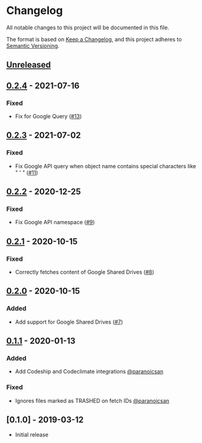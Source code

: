 # Changelog
All notable changes to this project will be documented in this file.

The format is based on [Keep a Changelog](https://keepachangelog.com/en/1.0.0/),
and this project adheres to [Semantic Versioning](https://semver.org/spec/v2.0.0.html).

## [Unreleased](https://github.com/learningtapestry/lt-google-api/compare/v0.2.4...HEAD)

## [0.2.4](https://github.com/learningtapestry/lt-lcms/compare/v0.2.3...v0.2.4) - 2021-07-16

### Fixed

- Fix for Google Query ([#13](https://github.com/learningtapestry/lt-google-api/pull/13))

## [0.2.3](https://github.com/learningtapestry/lt-lcms/compare/v0.2.2...v0.2.3) - 2021-07-02

### Fixed

- Fix Google API query when object name contains special characters like " ' " ([#11](https://github.com/learningtapestry/lt-google-api/pull/11))

## [0.2.2](https://github.com/learningtapestry/lt-lcms/compare/v0.2.1...v0.2.2) - 2020-12-25

### Fixed

- Fix Google API namespace ([#9](https://github.com/learningtapestry/lt-google-api/pull/9))

## [0.2.1](https://github.com/learningtapestry/lt-lcms/compare/v0.2.0...v0.2.1) - 2020-10-15

### Fixed

- Correctly fetches content of Google Shared Drives ([#8](https://github.com/learningtapestry/lt-google-api/pull/8))

## [0.2.0](https://github.com/learningtapestry/lt-lcms/compare/v0.1.1...v0.2.0) - 2020-10-15

### Added

- Add support for Google Shared Drives ([#7](https://github.com/learningtapestry/lt-google-api/pull/7))

## [0.1.1](https://github.com/learningtapestry/lt-lcms/compare/v0.1.0...v0.1.1) - 2020-01-13

### Added

- Add Codeship and Codeclimate integrations [@paranoicsan](https://github.com/paranoicsan)

### Fixed

- Ignores files marked as TRASHED on fetch IDs [@paranoicsan](https://github.com/paranoicsan)

## [0.1.0] - 2019-03-12

- Initial release
